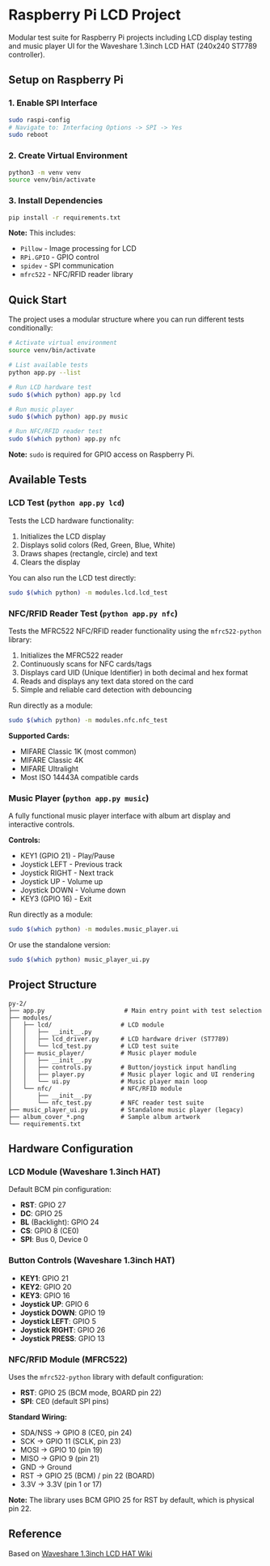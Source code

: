 # Raspberry Pi LCD Project

Modular test suite for Raspberry Pi projects including LCD display testing and music player UI for the Waveshare 1.3inch LCD HAT (240x240 ST7789 controller).

## Setup on Raspberry Pi

### 1. Enable SPI Interface
```bash
sudo raspi-config
# Navigate to: Interfacing Options -> SPI -> Yes
sudo reboot
```

### 2. Create Virtual Environment
```bash
python3 -m venv venv
source venv/bin/activate
```

### 3. Install Dependencies
```bash
pip install -r requirements.txt
```

**Note:** This includes:
- `Pillow` - Image processing for LCD
- `RPi.GPIO` - GPIO control
- `spidev` - SPI communication
- `mfrc522` - NFC/RFID reader library

## Quick Start

The project uses a modular structure where you can run different tests conditionally:

```bash
# Activate virtual environment
source venv/bin/activate

# List available tests
python app.py --list

# Run LCD hardware test
sudo $(which python) app.py lcd

# Run music player
sudo $(which python) app.py music

# Run NFC/RFID reader test
sudo $(which python) app.py nfc
```

**Note:** `sudo` is required for GPIO access on Raspberry Pi.

## Available Tests

### LCD Test (`python app.py lcd`)

Tests the LCD hardware functionality:
1. Initializes the LCD display
2. Displays solid colors (Red, Green, Blue, White)
3. Draws shapes (rectangle, circle) and text
4. Clears the display

You can also run the LCD test directly:
```bash
sudo $(which python) -m modules.lcd.lcd_test
```

### NFC/RFID Reader Test (`python app.py nfc`)

Tests the MFRC522 NFC/RFID reader functionality using the `mfrc522-python` library:
1. Initializes the MFRC522 reader
2. Continuously scans for NFC cards/tags
3. Displays card UID (Unique Identifier) in both decimal and hex format
4. Reads and displays any text data stored on the card
5. Simple and reliable card detection with debouncing

Run directly as a module:
```bash
sudo $(which python) -m modules.nfc.nfc_test
```

**Supported Cards:**
- MIFARE Classic 1K (most common)
- MIFARE Classic 4K
- MIFARE Ultralight
- Most ISO 14443A compatible cards

### Music Player (`python app.py music`)

A fully functional music player interface with album art display and interactive controls.

**Controls:**
- KEY1 (GPIO 21) - Play/Pause
- Joystick LEFT - Previous track
- Joystick RIGHT - Next track
- Joystick UP - Volume up
- Joystick DOWN - Volume down
- KEY3 (GPIO 16) - Exit

Run directly as a module:
```bash
sudo $(which python) -m modules.music_player.ui
```

Or use the standalone version:
```bash
sudo $(which python) music_player_ui.py
```

## Project Structure

```
py-2/
├── app.py                      # Main entry point with test selection
├── modules/
│   ├── lcd/                   # LCD module
│   │   ├── __init__.py
│   │   ├── lcd_driver.py      # LCD hardware driver (ST7789)
│   │   └── lcd_test.py        # LCD test suite
│   ├── music_player/          # Music player module
│   │   ├── __init__.py
│   │   ├── controls.py        # Button/joystick input handling
│   │   ├── player.py          # Music player logic and UI rendering
│   │   └── ui.py              # Music player main loop
│   └── nfc/                   # NFC/RFID module
│       ├── __init__.py
│       └── nfc_test.py        # NFC reader test suite
├── music_player_ui.py         # Standalone music player (legacy)
├── album_cover_*.png          # Sample album artwork
└── requirements.txt
```

## Hardware Configuration

### LCD Module (Waveshare 1.3inch HAT)
Default BCM pin configuration:
- **RST**: GPIO 27
- **DC**: GPIO 25
- **BL** (Backlight): GPIO 24
- **CS**: GPIO 8 (CE0)
- **SPI**: Bus 0, Device 0

### Button Controls (Waveshare 1.3inch HAT)
- **KEY1**: GPIO 21
- **KEY2**: GPIO 20
- **KEY3**: GPIO 16
- **Joystick UP**: GPIO 6
- **Joystick DOWN**: GPIO 19
- **Joystick LEFT**: GPIO 5
- **Joystick RIGHT**: GPIO 26
- **Joystick PRESS**: GPIO 13

### NFC/RFID Module (MFRC522)
Uses the `mfrc522-python` library with default configuration:
- **RST**: GPIO 25 (BCM mode, BOARD pin 22)
- **SPI**: CE0 (default SPI pins)

**Standard Wiring:**
- SDA/NSS → GPIO 8 (CE0, pin 24)
- SCK → GPIO 11 (SCLK, pin 23)
- MOSI → GPIO 10 (pin 19)
- MISO → GPIO 9 (pin 21)
- GND → Ground
- RST → GPIO 25 (BCM) / pin 22 (BOARD)
- 3.3V → 3.3V (pin 1 or 17)

**Note:** The library uses BCM GPIO 25 for RST by default, which is physical pin 22.

## Reference

Based on [Waveshare 1.3inch LCD HAT Wiki](https://www.waveshare.com/wiki/1.3inch_LCD_HAT)

